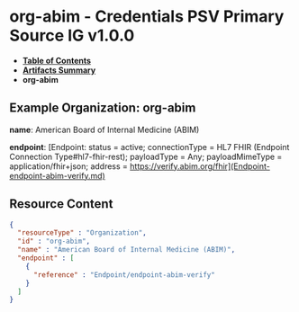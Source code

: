 # org-abim - Credentials PSV Primary Source IG v1.0.0

* [**Table of Contents**](toc.md)
* [**Artifacts Summary**](artifacts.md)
* **org-abim**

## Example Organization: org-abim

**name**: American Board of Internal Medicine (ABIM)

**endpoint**: [Endpoint: status = active; connectionType = HL7 FHIR (Endpoint Connection Type#hl7-fhir-rest); payloadType = Any; payloadMimeType = application/fhir+json; address = https://verify.abim.org/fhir](Endpoint-endpoint-abim-verify.md)



## Resource Content

```json
{
  "resourceType" : "Organization",
  "id" : "org-abim",
  "name" : "American Board of Internal Medicine (ABIM)",
  "endpoint" : [
    {
      "reference" : "Endpoint/endpoint-abim-verify"
    }
  ]
}

```
